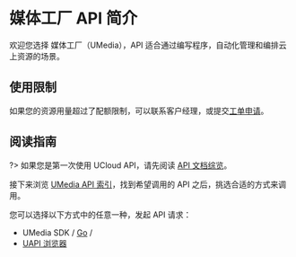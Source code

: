 



# 媒体工厂 API 简介

欢迎您选择 媒体工厂（UMedia），API 适合通过编写程序，自动化管理和编排云上资源的场景。

## 使用限制

如果您的资源用量超过了配额限制，可以联系客户经理，或提交[工单申请](https://accountv2.ucloud.cn/work_ticket)。

## 阅读指南

?> 如果您是第一次使用 UCloud API，请先阅读 [API 文档综览](/api/summary/)。

接下来浏览 [UMedia API 索引](api/umedia-api/index.md)，找到希望调用的 API 之后，挑选合适的方式来调用。


您可以选择以下方式中的任意一种，发起 API 请求：
- UMedia SDK / [Go](https://github.com/ucloud/ucloud-sdk-go) /
- [UAPI 浏览器](https://console.ucloud.cn/uapi/ucloudapi)


